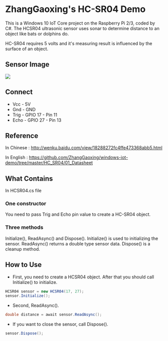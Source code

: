 # ZhangGaoxing's HC-SR04 Demo
This is a Windows 10 IoT Core project on the Raspberry Pi 2/3, coded by C#. The HC­SR04 ultrasonic sensor uses sonar to determine distance to an object like bats or dolphins do.

HC-SR04 requires 5 volts and it's measuring result is influenced by the surface of an object.

## Sensor Image
![](https://raw.githubusercontent.com/ZhangGaoxing/windows-iot-demo/master/HC_SR04/02_Image/sensor.jpg)

## Connect
* Vcc - 5V
* Gnd - GND
* Trig - GPIO 17 - Pin 11
* Echo - GPIO 27 - Pin 13

## Reference
In Chinese : http://wenku.baidu.com/view/18288272fc4ffe473368abb5.html

In English : https://github.com/ZhangGaoxing/windows-iot-demo/tree/master/HC_SR04/01_Datasheet

## What Contains
In HCSR04.cs file
### One constructor
You need to pass Trig and Echo pin value to create a HC-SR04 object.
### Three methods
Initialize(), ReadAsync() and Dispose(). Initialize() is used to initializing the sensor. ReadAsync() returns a double type sensor data. Dispose() is a cleanup method.

## How to Use
* First, you need to create a HCSR04 object. After that you should call Initialize() to initialize. 
```C#
HCSR04 sensor = new HCSR04(17, 27);
sensor.Initialize();
```
* Second, ReadAsync(). 
```C#
double distance = await sensor.ReadAsync();
```
* If you want to close the sensor, call Dispose().
```C#
sensor.Dispose();
```
